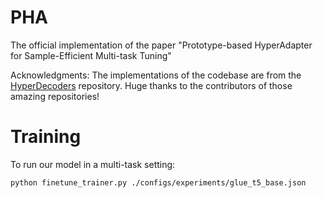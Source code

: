 # PHA
The official implementation of the paper "Prototype-based HyperAdapter for Sample-Efficient Multi-task Tuning"

Acknowledgments: The implementations of the codebase are from the [HyperDecoders](https://github.com/allenai/hyperdecoders/tree/main) repository. Huge thanks to the contributors of those amazing repositories!

# Training
To run our model in a multi-task setting:

`python finetune_trainer.py ./configs/experiments/glue_t5_base.json`
